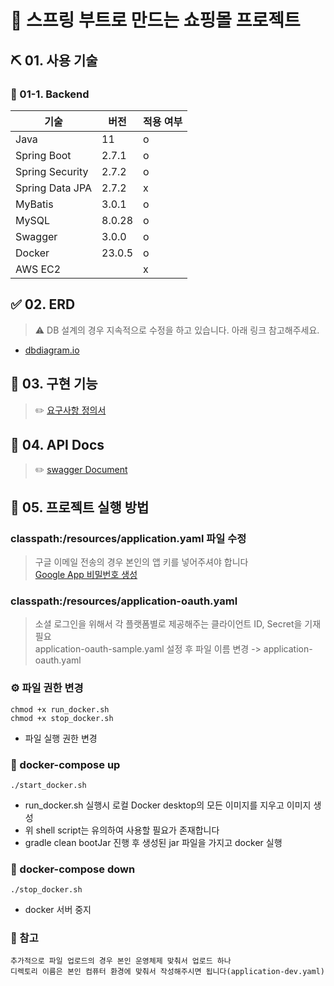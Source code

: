 # 🛒 스프링 부트로 만드는 쇼핑몰 프로젝트

## ⛏ 01. 사용 기술

### 📌 01-1. Backend
| 기술              | 버전    | 적용 여부 |
|-----------------|-------|------|
| Java            | 11    | o    |
| Spring Boot     | 2.7.1 | o    |
| Spring Security | 2.7.2 | o    |
| Spring Data JPA | 2.7.2 | x    |
| MyBatis         | 3.0.1 | o    |
| MySQL           | 8.0.28 | o    |
| Swagger         | 3.0.0 | o    |
| Docker          | 23.0.5 | o    |
| AWS EC2         |       | x    |

## ✅ 02. ERD

> ⚠️ DB 설계의 경우 지속적으로 수정을 하고 있습니다. 아래 링크 참고해주세요.

- [dbdiagram.io](https://dbdiagram.io/d/20231015_TOY_PROJECT_DB_DIAGRAM-652b82a9ffbf5169f0b329e7)

## 🎢 03. 구현 기능

> ✏️ [요구사항 정의서](https://docs.google.com/spreadsheets/d/1Wppy4RiBwldQL77RcXoLq9OkdGnVFCzIv5TQO75fZl8/edit?usp=sharing)

## 📜 04. API Docs

> ✏️ [swagger Document](http://localhost:8080/swagger-ui/index.html)

## 🚀 05. 프로젝트 실행 방법

### classpath:/resources/application.yaml 파일 수정

> 구글 이메일 전송의 경우 본인의 앱 키를 넣어주셔야 합니다  
> [Google App 비밀번호 생성](https://cloudtechflow.com/2023/10/28/%ea%b5%ac%ea%b8%80-%ec%95%b1-%eb%b9%84%eb%b0%80%eb%b2%88%ed%98%b8-%ec%83%9d%ec%84%b1%ed%95%98%ea%b8%b0/)

### classpath:/resources/application-oauth.yaml

> 소셜 로그인을 위해서 각 플랫폼별로 제공해주는 클라이언트 ID, Secret을 기재 필요  
> application-oauth-sample.yaml 설정 후 파일 이름 변경 -> application-oauth.yaml

### ⚙️ 파일 권한 변경

```shell
chmod +x run_docker.sh
chmod +x stop_docker.sh
```

- 파일 실행 권한 변경

### 🐳 docker-compose up

```shell 
./start_docker.sh
```

- run_docker.sh 실행시 로컬 Docker desktop의 모든 이미지를 지우고 이미지 생성
- 위 shell script는 유의하여 사용할 필요가 존재합니다
- gradle clean bootJar 진행 후 생성된 jar 파일을 가지고 docker 실행

### 🐳 docker-compose down

```shell
./stop_docker.sh
```

- docker 서버 중지

### 📂 참고

```shell
추가적으로 파일 업로드의 경우 본인 운영체제 맞춰서 업로드 하나  
디렉토리 이름은 본인 컴퓨터 환경에 맞춰서 작성해주시면 됩니다(application-dev.yaml)
```
